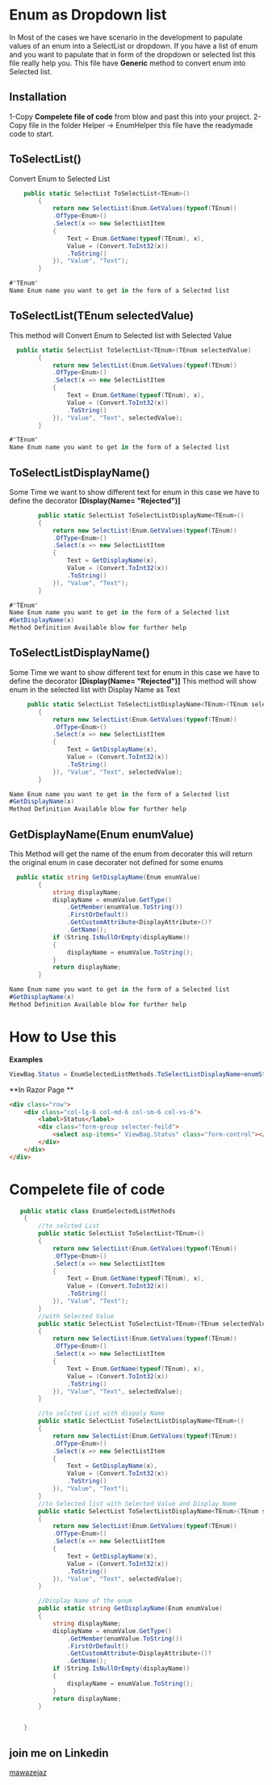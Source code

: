 # Enum as Dropdown list
In Most of the cases we have scenario in the development to papulate values of an enum into a SelectList or dropdown. 
If you have a list of enum and you want to papulate that in form of the dropdown or selected list this file really help you.
This file have **Generic** method to convert enum into Selected list.

## Installation
1-Copy **Compelete file of code** from blow and past this into your project.
2-Copy file in the folder Helper -> EnumHelper this file have the readymade code to start.



## ToSelectList<TEnum>()
Convert Enum to Selected List
```c#
    public static SelectList ToSelectList<TEnum>()
        {
            return new SelectList(Enum.GetValues(typeof(TEnum))
            .OfType<Enum>()
            .Select(x => new SelectListItem
            {
                Text = Enum.GetName(typeof(TEnum), x),
                Value = (Convert.ToInt32(x))
                .ToString()
            }), "Value", "Text");
        }

#'TEnum'
Name Enum name you want to get in the form of a Selected list 
```

## ToSelectList<TEnum>(TEnum selectedValue)
This method will Convert Enum to Selected list with Selected Value
```C#
  public static SelectList ToSelectList<TEnum>(TEnum selectedValue)
        {
            return new SelectList(Enum.GetValues(typeof(TEnum))
            .OfType<Enum>()
            .Select(x => new SelectListItem
            {
                Text = Enum.GetName(typeof(TEnum), x),
                Value = (Convert.ToInt32(x))
                .ToString()
            }), "Value", "Text", selectedValue);
        }

#'TEnum'
Name Enum name you want to get in the form of a Selected list
```

## ToSelectListDisplayName<TEnum>()

Some Time we want to show different text for enum in this case we have to define the decorator  **[Display(Name= "Rejected")]**

```C#
        public static SelectList ToSelectListDisplayName<TEnum>()
        {
            return new SelectList(Enum.GetValues(typeof(TEnum))
            .OfType<Enum>()
            .Select(x => new SelectListItem
            {
                Text = GetDisplayName(x),
                Value = (Convert.ToInt32(x))
                .ToString()
            }), "Value", "Text");
        }

#'TEnum'
Name Enum name you want to get in the form of a Selected list 
#GetDisplayName(x)
Method Definition Available blow for further help 
```


## ToSelectListDisplayName<TEnum>()

Some Time we want to show different text for enum in this case we have to define the decorator  **[Display(Name= "Rejected")]** 
This method will show enum in the selected list with Display Name as Text

```C#
     public static SelectList ToSelectListDisplayName<TEnum>(TEnum selectedValue)
        {
            return new SelectList(Enum.GetValues(typeof(TEnum))
            .OfType<Enum>()
            .Select(x => new SelectListItem
            {
                Text = GetDisplayName(x),
                Value = (Convert.ToInt32(x))
                .ToString()
            }), "Value", "Text", selectedValue);
        }

Name Enum name you want to get in the form of a Selected list 
#GetDisplayName(x)
Method Definition Available blow for further help 
```



## GetDisplayName(Enum enumValue)

This Method will get the name of the enum from decorater this will return the original enum in case decorater not defined for some enums
```C#
  public static string GetDisplayName(Enum enumValue)
        {
            string displayName;
            displayName = enumValue.GetType()
                .GetMember(enumValue.ToString())
                .FirstOrDefault()
                .GetCustomAttribute<DisplayAttribute>()?
                .GetName();
            if (String.IsNullOrEmpty(displayName))
            {
                displayName = enumValue.ToString();
            }
            return displayName;
        }

Name Enum name you want to get in the form of a Selected list 
#GetDisplayName(x)
Method Definition Available blow for further help 
```

# How to Use this 
**Examples**
```C#
ViewBag.Status = EnumSelectedListMethods.ToSelectListDisplayName<enumStatus();
```
**In Razor Page **
```HTML
<div class="row">
    <div class="col-lg-6 col-md-6 col-sm-6 col-xs-6">
        <label>Status</label>
        <div class="form-group selecter-feild">
            <select asp-items=" ViewBag.Status" class="form-control"></select>
        </div>
    </div>
</div>

```

# Compelete file of code 
``` C#
   public static class EnumSelectedListMethods
    {
        //to selcted List
        public static SelectList ToSelectList<TEnum>()
        {
            return new SelectList(Enum.GetValues(typeof(TEnum))
            .OfType<Enum>()
            .Select(x => new SelectListItem
            {
                Text = Enum.GetName(typeof(TEnum), x),
                Value = (Convert.ToInt32(x))
                .ToString()
            }), "Value", "Text");
        }
        //with Selected Value
        public static SelectList ToSelectList<TEnum>(TEnum selectedValue)
        {
            return new SelectList(Enum.GetValues(typeof(TEnum))
            .OfType<Enum>()
            .Select(x => new SelectListItem
            {
                Text = Enum.GetName(typeof(TEnum), x),
                Value = (Convert.ToInt32(x))
                .ToString()
            }), "Value", "Text", selectedValue);
        }

        //to selcted List with dispaly Name
        public static SelectList ToSelectListDisplayName<TEnum>()
        {
            return new SelectList(Enum.GetValues(typeof(TEnum))
            .OfType<Enum>()
            .Select(x => new SelectListItem
            {
                Text = GetDisplayName(x),
                Value = (Convert.ToInt32(x))
                .ToString()
            }), "Value", "Text");
        }
        //to Selected list with Selected Value and Display Name
        public static SelectList ToSelectListDisplayName<TEnum>(TEnum selectedValue)
        {
            return new SelectList(Enum.GetValues(typeof(TEnum))
            .OfType<Enum>()
            .Select(x => new SelectListItem
            {
                Text = GetDisplayName(x),
                Value = (Convert.ToInt32(x))
                .ToString()
            }), "Value", "Text", selectedValue);
        }

        //Display Name of the enum
        public static string GetDisplayName(Enum enumValue)
        {
            string displayName;
            displayName = enumValue.GetType()
                .GetMember(enumValue.ToString())
                .FirstOrDefault()
                .GetCustomAttribute<DisplayAttribute>()?
                .GetName();
            if (String.IsNullOrEmpty(displayName))
            {
                displayName = enumValue.ToString();
            }
            return displayName;
        }


    }
```


## join me on Linkedin
[mawazejaz](https://www.linkedin.com/in/mawaz/)
